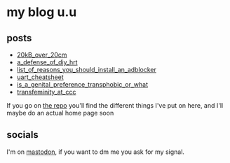 # my blog u.u

## posts
- [20kB_over_20cm](20kB_over_20cm)
- [a_defense_of_diy_hrt](a_defense_of_diy_hrt)
- [list_of_reasons_you_should_install_an_adblocker](list_of_reasons_you_should_install_an_adblocker)
- [uart_cheatsheet](uart_cheatsheet)
- [is_a_genital_preference_transphobic_or_what](is_a_genital_preference_transphobic_or_what)
- [transfeminity_at_ccc](transfeminity_at_ccc)

If you go on [the repo](https://github.com/FuzzyLitchi/FuzzyLitchi.github.io) you'll find the different things I've put on here, and I'll maybe do an actual home page soon

## socials

I'm on [mastodon](https://queer.party/@polly), if you want to dm me you ask for my signal.

